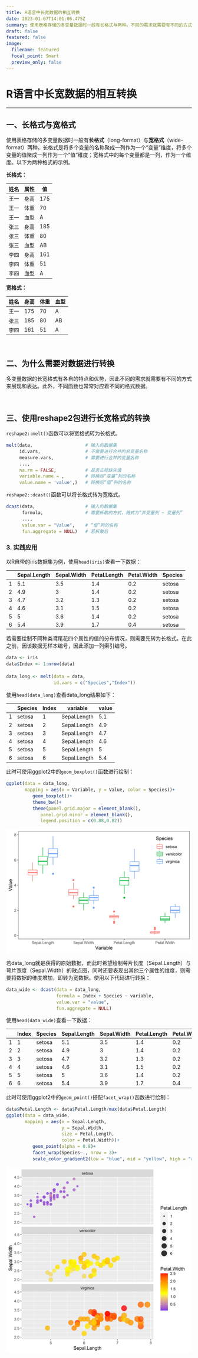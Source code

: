 ```yaml
---
title: R语言中长宽数据的相互转换
date: 2023-01-07T14:01:06.475Z
summary: 使用表格存储的多变量数据时一般有长格式与两种。不同的需求就需要有不同的方式来展现和表达。此外，不同函数也常常对应着不同的格式数据。在R中可以使用reshape2包中的melt()函数与dcast()进行方便的转换。
draft: false
featured: false
image:
  filename: featured
  focal_point: Smart
  preview_only: false
---
```

# R语言中长宽数据的相互转换

---

## 一、长格式与宽格式

使用表格存储的多变量数据时一般有**长格式**（long-format）与**宽格式**（wide-format）两种。长格式是将多个变量的名称聚成一列作为一个“变量”维度，将多个变量的值聚成一列作为一个“值”维度；宽格式中的每个变量都是一列，作为一个维度。以下为两种格式的示例。

**长格式：**

| 姓名  | 属性  | 值   |
| --- | --- | --- |
| 王一  | 身高  | 175 |
| 王一  | 体重  | 70  |
| 王一  | 血型  | A   |
| 张三  | 身高  | 185 |
| 张三  | 体重  | 80  |
| 张三  | 血型  | AB  |
| 李四  | 身高  | 161 |
| 李四  | 体重  | 51  |
| 李四  | 血型  | A   |

**宽格式：**

| 姓名  | 身高  | 体重  | 血型  |
| --- | --- | --- | --- |
| 王一  | 175 | 70  | A   |
| 张三  | 185 | 80  | AB  |
| 李四  | 161 | 51  | A   |

&nbsp;

## 二、为什么需要对数据进行转换

多变量数据的长宽格式有各自的特点和优势，因此不同的需求就需要有不同的方式来展现和表达。此外，不同函数也常常对应着不同的格式数据。

&nbsp;

## 三、使用reshape2包进行长宽格式的转换

`reshape2::melt()`函数可以将宽格式转为长格式。

```r
melt(data,                    # 输入的数据集
     id.vars,                 # 不需要进行合并的非变量名称
     measure.vars,            # 需要进行合并的变量名称
     ...,
     na.rm = FALSE,           # 是否去除缺失值
     variable.name = ,        # 转换后“变量”列的名称
     value.name = 'value',)   # 转换后“值”列的名称
```

`reshape2::dcast()`函数可以将长格式转为宽格式。

```r
dcast(data,                   # 输入的数据集
      formula,                # 需要拆散的方式，格式为“非变量列 ~ 变量列”
      ...,
      value.var = "Value",    # “值”列的名称
      fun.aggregate = NULL)   # 若拆散后
```

### 3. 实践应用

以R自带的iris数据集为例，使用`head(iris)`查看一下数据：

|     | Sepal.Length | Sepal.Width | Petal.Length | Petal.Width | Species |
| --- | ------------ | ----------- | ------------ | ----------- | ------- |
| 1   | 5.1          | 3.5         | 1.4          | 0.2         | setosa  |
| 2   | 4.9          | 3           | 1.4          | 0.2         | setosa  |
| 3   | 4.7          | 3.2         | 1.3          | 0.2         | setosa  |
| 4   | 4.6          | 3.1         | 1.5          | 0.2         | setosa  |
| 5   | 5            | 3.6         | 1.4          | 0.2         | setosa  |
| 6   | 5.4          | 3.9         | 1.7          | 0.4         | setosa  |

若需要绘制不同种类鸢尾花四个属性的值的分布情况，则需要先转为长格式。在此之前，因该数据无样本编号，因此添加一列索引编号。

```r
data <- iris
data$Index <- 1:nrow(data)

data_long <- melt(data = data, 
                  id.vars = c("Species","Index"))
```

使用`head(data_long)`查看data_long结果如下：

|     | Species | Index | variable     | value |
| --- | ------- | ----- | ------------ | ----- |
| 1   | setosa  | 1     | Sepal.Length | 5.1   |
| 2   | setosa  | 2     | Sepal.Length | 4.9   |
| 3   | setosa  | 3     | Sepal.Length | 4.7   |
| 4   | setosa  | 4     | Sepal.Length | 4.6   |
| 5   | setosa  | 5     | Sepal.Length | 5     |
| 6   | setosa  | 6     | Sepal.Length | 5.4   |

此时可使用ggplot2中的`geom_boxplot()`函数进行绘制：

```r
ggplot(data = data_long,
       mapping = aes(x = Variable, y = Value, color = Species))+
          geom_boxplot()+
          theme_bw()+
          theme(panel.grid.major = element_blank(),
             panel.grid.minor = element_blank(),
             legend.position = c(0.88,0.82))
```

![](ex_data_long.jpg)

若data_long就是获得的原始数据，而此时希望绘制萼片长度（Sepal.Length）与萼片宽度（Sepal.Width）的散点图，同时还要表现出其他三个属性的维度，则需要将数据的维度增加，即转为宽数据。使用以下代码进行转换：

```r
data_wide <- dcast(data = data_long,
                   formula = Index + Species ~ variable,
                   value.var = "value",
                   fun.aggregate = NULL)
```

使用`head(data_wide)`查看一下数据：

|     | Index | Species | Sepal.Length | Sepal.Width | Petal.Length | Petal.Width |
| --- | ----- | ------- | ------------ | ----------- | ------------ | ----------- |
| 1   | 1     | setosa  | 5.1          | 3.5         | 1.4          | 0.2         |
| 2   | 2     | setosa  | 4.9          | 3           | 1.4          | 0.2         |
| 3   | 3     | setosa  | 4.7          | 3.2         | 1.3          | 0.2         |
| 4   | 4     | setosa  | 4.6          | 3.1         | 1.5          | 0.2         |
| 5   | 5     | setosa  | 5            | 3.6         | 1.4          | 0.2         |
| 6   | 6     | setosa  | 5.4          | 3.9         | 1.7          | 0.4         |

此时可使用ggplot2中的`geom_point()`搭配`facet_wrap()`函数进行绘制：

```r
data$Petal.Length <- data$Petal.Length/max(data$Petal.Length)
ggplot(data = data_wide,
       mapping = aes(x = Sepal.Length,
                     y = Sepal.Width,
                     size = Petal.Length,
                     color = Petal.Width))+
          geom_point(alpha = 0.8)+
          facet_wrap(Species~., nrow = 3)+
          scale_color_gradient2(low = "blue", mid = "yellow", high = "red", midpoint = mean(data_wide$Petal.Width))
```

![](ex_data_wide.jpg)
